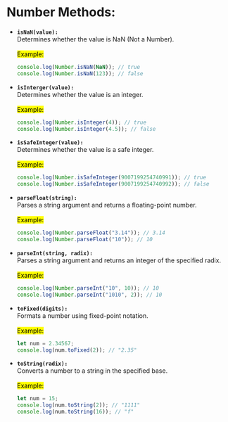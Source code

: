 # Number Methods:
- **`isNaN(value):`**<br>
  Determines whether the value is NaN (Not a Number).
  <br><br>
  <mark>Example:</mark>
  ```JavaScript
  console.log(Number.isNaN(NaN)); // true
  console.log(Number.isNaN(123)); // false

- **`isInterger(value):`**<br>
Determines whether the value is an integer.
<br><br>
  <mark>Example:</mark>
  ```JavaScript
  console.log(Number.isInteger(4)); // true
  console.log(Number.isInteger(4.5)); // false

- **`isSafeInteger(value):`**<br>
Determines whether the value is a safe integer.
<br><br>
  <mark>Example:</mark>
  ```JavaScript
  console.log(Number.isSafeInteger(9007199254740991)); // true
  console.log(Number.isSafeInteger(9007199254740992)); // false

- **`parseFloat(string):`**<br>
Parses a string argument and returns a floating-point number.
<br><br>
  <mark>Example:</mark>
  ```JavaScript
  console.log(Number.parseFloat("3.14")); // 3.14
  console.log(Number.parseFloat("10")); // 10

- **`parseInt(string, radix):`**<br>
Parses a string argument and returns an integer of the specified radix.
<br><br>
  <mark>Example:</mark>
  ```JavaScript
  console.log(Number.parseInt("10", 10)); // 10
  console.log(Number.parseInt("1010", 2)); // 10

- **`toFixed(digits):`**<br>
Formats a number using fixed-point notation.
<br><br>
  <mark>Example:</mark>
  ```JavaScript
  let num = 2.34567;
  console.log(num.toFixed(2)); // "2.35"

- **`toString(radix):`**<br>
Converts a number to a string in the specified base.
<br><br>
  <mark>Example:</mark>
  ```JavaScript
  let num = 15;
  console.log(num.toString(2)); // "1111"
  console.log(num.toString(16)); // "f"
